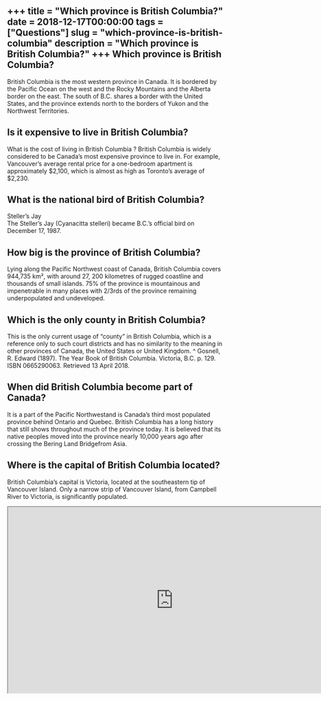 +++
title = "Which province is British Columbia?"
date = 2018-12-17T00:00:00
tags = ["Questions"]
slug = "which-province-is-british-columbia"
description = "Which province is British Columbia?"
+++
Which province is British Columbia?
-----------------------------------

British Columbia is the most western province in Canada. It is bordered by the Pacific Ocean on the west and the Rocky Mountains and the Alberta border on the east. The south of B.C. shares a border with the United States, and the province extends north to the borders of Yukon and the Northwest Territories.

Is it expensive to live in British Columbia?
--------------------------------------------

What is the cost of living in British Columbia ? British Columbia is widely considered to be Canada’s most expensive province to live in. For example, Vancouver’s average rental price for a one-bedroom apartment is approximately $2,100, which is almost as high as Toronto’s average of $2,230.

What is the national bird of British Columbia?
----------------------------------------------

Steller’s Jay  
The Steller’s Jay (Cyanacitta stelleri) became B.C.’s official bird on December 17, 1987.

How big is the province of British Columbia?
--------------------------------------------

Lying along the Pacific Northwest coast of Canada, British Columbia covers 944,735 km², with around 27, 200 kilometres of rugged coastline and thousands of small islands. 75% of the province is mountainous and impenetrable in many places with 2/3rds of the province remaining underpopulated and undeveloped.

Which is the only county in British Columbia?
---------------------------------------------

This is the only current usage of “county” in British Columbia, which is a reference only to such court districts and has no similarity to the meaning in other provinces of Canada, the United States or United Kingdom. ^ Gosnell, R. Edward (1897). The Year Book of British Columbia. Victoria, B.C. p. 129. ISBN 0665290063. Retrieved 13 April 2018.

When did British Columbia become part of Canada?
------------------------------------------------

It is a part of the Pacific Northwestand is Canada’s third most populated province behind Ontario and Quebec. British Columbia has a long history that still shows throughout much of the province today. It is believed that its native peoples moved into the province nearly 10,000 years ago after crossing the Bering Land Bridgefrom Asia.

Where is the capital of British Columbia located?
-------------------------------------------------

British Columbia’s capital is Victoria, located at the southeastern tip of Vancouver Island. Only a narrow strip of Vancouver Island, from Campbell River to Victoria, is significantly populated.

<iframe allow="accelerometer; autoplay; clipboard-write; encrypted-media; gyroscope; picture-in-picture" allowfullscreen="" class="__youtube_prefs__  epyt-is-override  no-lazyload" data-no-lazy="1" data-origheight="433" data-origwidth="770" data-skipgform_ajax_framebjll="" height="433" id="_ytid_58832" loading="lazy" src="https://www.youtube.com/embed/J6cnBAK6--4?enablejsapi=1&autoplay=0&cc_load_policy=0&cc_lang_pref=&iv_load_policy=1&loop=0&modestbranding=0&rel=1&fs=1&playsinline=0&autohide=2&theme=dark&color=red&controls=1&" title="YouTube player" width="770"></iframe>